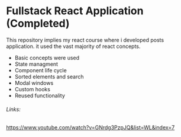 # Fullstack React Application (Completed)

This repository implies my react course where i developed posts application.
it used the vast majority of react concepts.

* Basic concepts were used
* State managment
* Component life cycle
* Sorted elements and search
* Modal windows
* Custom hooks
* Reused functionality

###### Links:

https://www.youtube.com/watch?v=GNrdg3PzpJQ&list=WL&index=7
